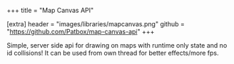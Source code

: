 +++
title = "Map Canvas API"

[extra]
header = "images/libraries/mapcanvas.png"
github = "https://github.com/Patbox/map-canvas-api"
+++

Simple, server side api for drawing on maps with runtime only state and no id collisions!
It can be used from own thread for better effects/more fps.

